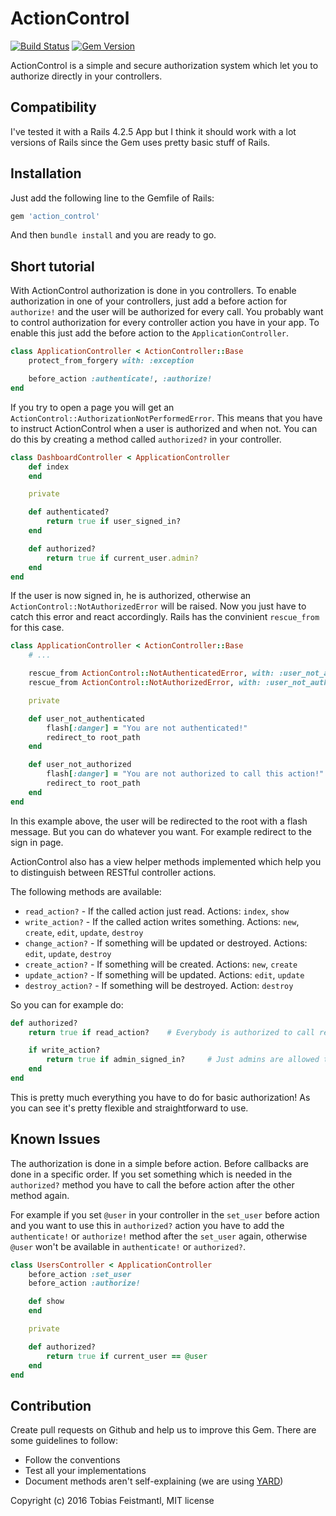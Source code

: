 ActionControl
=============

[![Build Status](https://travis-ci.org/tobiasfeistmantl/action_control.svg?branch=master)](https://travis-ci.org/tobiasfeistmantl/action_control)
[![Gem Version](https://badge.fury.io/rb/action_control.svg)](https://badge.fury.io/rb/action_control)

ActionControl is a simple and secure authorization system which let you to authorize directly in your controllers.

Compatibility
-------------

I've tested it with a Rails 4.2.5 App but I think it should work with a lot versions of Rails since the Gem uses pretty basic stuff of Rails.

Installation
------------

Just add the following line to the Gemfile of Rails:

```ruby
gem 'action_control'
```

And then `bundle install` and you are ready to go.

Short tutorial
--------------

With ActionControl authorization is done in you controllers. To enable authorization in one of your controllers, just add a before action for `authorize!` and the user will be authorized for every call.
You probably want to control authorization for every controller action you have in your app. To enable this just add the before action to the `ApplicationController`.

```ruby
class ApplicationController < ActionController::Base
	protect_from_forgery with: :exception

	before_action :authenticate!, :authorize!
end
```

If you try to open a page you will get an `ActionControl::AuthorizationNotPerformedError`. This means that you have to instruct ActionControl when a user is authorized and when not. You can do this by creating a method called `authorized?` in your controller.

```ruby
class DashboardController < ApplicationController
	def index
	end

	private

	def authenticated?
		return true if user_signed_in?
	end

	def authorized?
		return true if current_user.admin?
	end 
end
```

If the user is now signed in, he is authorized, otherwise an `ActionControl::NotAuthorizedError` will be raised. Now you just have to catch this error and react accordingly. Rails has the convinient `rescue_from` for this case.

```ruby
class ApplicationController < ActionController::Base
	# ...

	rescue_from ActionControl::NotAuthenticatedError, with: :user_not_authenticated
	rescue_from ActionControl::NotAuthorizedError, with: :user_not_authorized

	private

	def user_not_authenticated
		flash[:danger] = "You are not authenticated!"
		redirect_to root_path
	end

	def user_not_authorized
		flash[:danger] = "You are not authorized to call this action!"
		redirect_to root_path
	end
end
```

In this example above, the user will be redirected to the root with a flash message. But you can do whatever you want. For example redirect to the sign in page.

ActionControl also has a view helper methods implemented which help you to distinguish between RESTful controller actions.

The following methods are available:

 * `read_action?` - If the called action just read. Actions: `index`, `show`
 * `write_action?` - If the called action writes something. Actions: `new`, `create`, `edit`, `update`, `destroy`
 * `change_action?` - If something will be updated or destroyed. Actions: `edit`, `update`, `destroy`
 * `create_action?` - If something will be created. Actions: `new`, `create`
 * `update_action?` - If something will be updated. Actions: `edit`, `update`
 * `destroy_action?` - If something will be destroyed. Action: `destroy`

So you can for example do:

```ruby
def authorized?
	return true if read_action?    # Everybody is authorized to call read actions

	if write_action?
		return true if admin_signed_in?		# Just admins are allowed to write something
	end
end
```

This is pretty much everything you have to do for basic authorization! As you can see it's pretty flexible and straightforward to use.

Known Issues
------------

The authorization is done in a simple before action. Before callbacks are done in a specific order. If you set something which is needed in the `authorized?` method you have to call the before action after the other method again.

For example if you set `@user` in your controller in the `set_user` before action and you want to use this in `authorized?` action you have to add the `authenticate!` or `authorize!` method after the `set_user` again, otherwise `@user` won't be available in `authenticate!` or `authorized?`.

```ruby
class UsersController < ApplicationController
	before_action :set_user
	before_action :authorize!

	def show
	end

	private

	def authorized?
		return true if current_user == @user
	end
end
```

Contribution
------------

Create pull requests on Github and help us to improve this Gem. There are some guidelines to follow:

 * Follow the conventions
 * Test all your implementations
 * Document methods aren't self-explaining (we are using [YARD](http://yardoc.org/))

Copyright (c) 2016 Tobias Feistmantl, MIT license